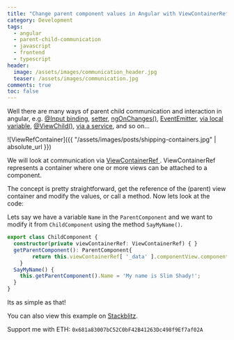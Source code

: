 ```yaml
---
title: "Change parent component values in Angular with ViewContainerRef"
category: Development
tags: 
  - angular
  - parent-child-communication
  - javascript
  - frontend
  - typescript
header:
  image: /assets/images/communication_header.jpg
  teaser: /assets/images/communication.jpg
comments: true
toc: false
---
```


Well there are many ways of parent child communication and interaction in angular, e.g.  [@Input binding](https://angular.io/api/core/Input ), [setter](https://angular.io/guide/component-interaction#intercept-input-property-changes-with-a-setter), [ngOnChanges()](https://angular.io/guide/component-interaction#intercept-input-property-changes-with-ngonchanges), [EventEmitter](https://angular.io/guide/component-interaction#parent-listens-for-child-event), [ via local variable](https://angular.io/guide/component-interaction#parent-interacts-with-child-via-local-variable), [@ViewChild()](https://angular.io/guide/component-interaction#parent-calls-an-viewchild), [via a service](https://angular.io/guide/component-interaction#parent-and-children-communicate-via-a-service), and so on...

![ViewRefContainer]({{ "/assets/images/posts/shipping-containers.jpg" | absolute_url }})

We will look at communication via [ViewContainerRef ](https://angular.io/api/core/ViewContainerRef). ViewContainerRef represents a container where one or more views can be attached to a component. 

The concept is pretty straightforward, get the reference of the (parent) view container and modify the values, or call a method. Now lets look at the code:

Lets say we have a variable `Name` in the `ParentComponent` and we want to modify it from `ChildComponent` using the method `SayMyName()`.

````ts
export class ChildComponent {
  constructor(private viewContainerRef: ViewContainerRef) { }
  getParentComponent(): ParentComponent{
        return this.viewContainerRef[ '_data' ].componentView.component.viewContainerRef[ '_view' ].component
    }
  SayMyName() {
    this.getParentComponent().Name = 'My name is Slim Shady!';
  }
}
````

Its as simple as that!

You can also view this example on [Stackblitz](https://stackblitz.com/edit/angular-comms-hhbmvs).

Support me with ETH: `0x681a83007bC52C0bF42B41263Dc498f9Ef7af02A` 
